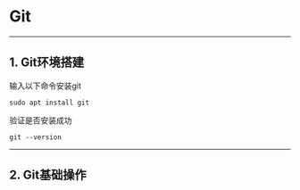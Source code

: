 # Git
---
## 1. Git环境搭建
输入以下命令安装git
```shell
sudo apt install git
```
验证是否安装成功
```shell
git --version
```
---
## 2. Git基础操作

